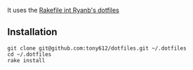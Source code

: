 It uses the [Rakefile int Ryanb's dotfiles](https://github.com/ryanb/dotfiles)

## Installation

```
git clone git@github.com:tony612/dotfiles.git ~/.dotfiles
cd ~/.dotfiles
rake install
```
